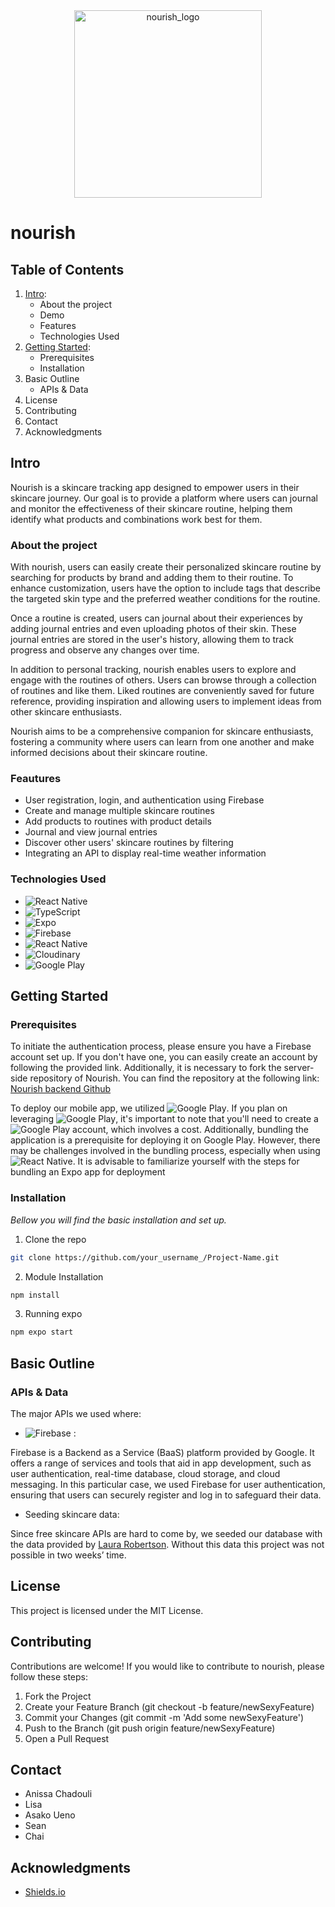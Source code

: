 <div align="center">
<img width="300" alt="nourish_logo" src="https://github.com/nourish-team/nourish-frontend/assets/114712265/3eb85d69-f70d-4994-89a5-638a53f3194d">
</div> 

# nourish

## Table of Contents
1. [Intro](##Intro):
    - About the project
    - Demo
    - Features
    - Technologies Used
2. [Getting Started](##GettingStarted):
    - Prerequisites
    - Installation
3. Basic Outline
    - APIs & Data
4. License
5. Contributing
6. Contact
7. Acknowledgments

## Intro
Nourish is a skincare tracking app designed to empower users in their skincare journey. 
Our goal is to provide a platform where users can journal and monitor the effectiveness of their skincare routine, helping them identify what products and combinations work best for them.

### About the project

With nourish, users can easily create their personalized skincare routine by searching for products by brand and adding them to their routine. 
To enhance customization, users have the option to include tags that describe the targeted skin type and the preferred weather conditions for the routine.

Once a routine is created, users can journal about their experiences by adding journal entries and even uploading photos of their skin.
These journal entries are stored in the user's history, allowing them to track progress and observe any changes over time.

In addition to personal tracking, nourish enables users to explore and engage with the routines of others. Users can browse through a collection of routines and like them.
Liked routines are conveniently saved for future reference, providing inspiration and allowing users to implement ideas from other skincare enthusiasts.

Nourish aims to be a comprehensive companion for skincare enthusiasts, fostering a community where users can learn from one another and make informed decisions about their skincare routine.

### Feautures 

- User registration, login, and authentication using Firebase
- Create and manage multiple skincare routines
- Add products to routines with product details
- Journal and view journal entries
- Discover other users' skincare routines by filtering
- Integrating an API to display real-time weather information

### Technologies Used

- ![React Native](https://img.shields.io/badge/React%20Native-blue?logo=react)
- ![TypeScript](https://img.shields.io/badge/TypeScript-3178C6?logo=typescript&logoColor=white)
- ![Expo](https://img.shields.io/badge/Expo-000020?logo=expo&logoColor=white)
- ![Firebase](https://img.shields.io/badge/Firebase-blue?logo=react)
- ![React Native](https://img.shields.io/badge/Firebase-gray?logo=firebase&logoColor=FFCA28)
- ![Cloudinary](https://img.shields.io/badge/Cloudinary-407AFC)
- ![Google Play](https://img.shields.io/badge/Google%20Play-414141?logo=googleplay)

## Getting Started

### Prerequisites

To initiate the authentication process, please ensure you have a Firebase account set up. If you don't have one, you can easily create an account by following the provided link.
Additionally, it is necessary to fork the server-side repository of Nourish. You can find the repository at the following link: [Nourish backend Github](https://github.com/nourish-team/nourish-backend)

To deploy our mobile app, we utilized ![Google Play](https://img.shields.io/badge/Google%20Play-414141?logo=googleplay). If you plan on leveraging ![Google Play](https://img.shields.io/badge/Google%20Play-414141?logo=googleplay), it's important to note that you'll need to create a ![Google Play](https://img.shields.io/badge/Google%20Play-414141?logo=googleplay) account, which involves a cost. Additionally, bundling the application is a prerequisite for deploying it on Google Play. However, there may be challenges involved in the bundling process, especially when using ![React Native](https://img.shields.io/badge/Firebase-gray?logo=firebase&logoColor=FFCA28). It is advisable to familiarize yourself with the steps for bundling an Expo app for deployment 

### Installation

_Bellow you will find the basic installation and set up._

1. Clone the repo
```sh
git clone https://github.com/your_username_/Project-Name.git
```
2. Module Installation
```sh
npm install
```
3. Running expo
```sh
npm expo start
```

## Basic Outline

### APIs & Data

The major APIs we used where: 
   
- ![Firebase](https://img.shields.io/badge/Firebase-blue?logo=react) :
  
Firebase is a Backend as a Service (BaaS) platform provided by Google. It offers a range of services and tools that aid in app development, such as user authentication, real-time database, cloud storage, and cloud messaging. 
In this particular case, we used Firebase for user authentication, ensuring that users can securely register and log in to safeguard their data.

- Seeding skincare data:

Since free skincare APIs are hard to come by, we seeded our database with the data provided by [Laura Robertson](https://github.com/LauraRobertson/skincareAPI). Without this data this project was not possible in two weeks’ time. 

## License

This project is licensed under the MIT License.

## Contributing

Contributions are welcome! If you would like to contribute to nourish, please follow these steps:

1. Fork the Project
2. Create your Feature Branch (git checkout -b feature/newSexyFeature)
3. Commit your Changes (git commit -m 'Add some newSexyFeature')
4. Push to the Branch (git push origin feature/newSexyFeature)
5. Open a Pull Request

## Contact

- Anissa Chadouli
- Lisa
- Asako Ueno
- Sean
- Chai

## Acknowledgments

- [Shields.io](https://shields.io/)
  
